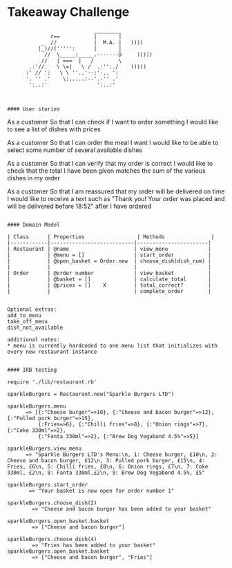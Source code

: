 Takeaway Challenge
==================
```
                            _________
              r==           |       |
           _  //            |  M.A. |   ))))
          |_)//(''''':      |       |
            //  \_____:_____.-------D     )))))
           //   | ===  |   /        \
       .:'//.   \ \=|   \ /  .:'':./    )))))
      :' // ':   \ \ ''..'--:'-.. ':
      '. '' .'    \:.....:--'.-'' .'
       ':..:'                ':..:'



#### User stories
```
As a customer
So that I can check if I want to order something
I would like to see a list of dishes with prices

As a customer
So that I can order the meal I want
I would like to be able to select some number of several available dishes

As a customer
So that I can verify that my order is correct
I would like to check that the total I have been given matches the sum of the various dishes in my order

As a customer
So that I am reassured that my order will be delivered on time
I would like to receive a text such as "Thank you! Your order was placed and will be delivered before 18:52" after I have ordered
```

#### Domain Model

| Class      | Properties                 | Methods               |
|------------|---------------------------|-----------------------|
| Restaurant | @name                     | view_menu             |
|            | @menu = []                | start_order           |
|            | @open_basket = Order.new  | choose_dish(dish_num) |
|            |                           |                       |
| Order      | @order number             | view_basket           |
|            | @basket = []              | calculate_total       |
|            | @prices = []    X         | total_correct?        |
|            |                           | complete_order        |


Optional extras:
add_to_menu
take_off_menu
dish_not_available

additional notes:
* menu is currently hardcoded to one menu list that initializes with every new restaurant instance


#### IRB testing

require './lib/restaurant.rb'

sparkleBurgers = Restaurant.new("Sparkle Burgers LTD")

sparkleBurgers.menu
      => [{:"Cheese burger"=>10}, {:"Cheese and bacon burger"=>12}, {:"Pulled pork burger"=>15},  
          {:Fries=>6}, {:"Chilli fries"=>8}, {:"Onion rings"=>7}, {:"Coke 330ml"=>2},
          {:"Fanta 330ml"=>2}, {:"Brew Dog Vegabond 4.5%"=>5}]

sparkleBurgers.view_menu
      => "Sparkle Burgers LTD's Menu:\n, 1: Cheese burger, £10\n, 2: Cheese and bacon burger, £12\n, 3: Pulled pork burger, £15\n, 4: Fries, £6\n, 5: Chilli fries, £8\n, 6: Onion rings, £7\n, 7: Coke 330ml, £2\n, 8: Fanta 330ml,£2\n, 9: Brew Dog Vegabond 4.5%, £5"

sparkleBurgers.start_order
       => "Your basket is now open for order number 1"

sparkleBurgers.choose_dish(2)
        => "Cheese and bacon burger has been added to your basket"

sparkleBurgers.open_basket.basket
        => ["Cheese and bacon burger"]

sparkleBurgers.choose_dish(4)
        => "Fries has been added to your basket"
sparkleBurgers.open_basket.basket
        => ["Cheese and bacon burger", "Fries"] 
